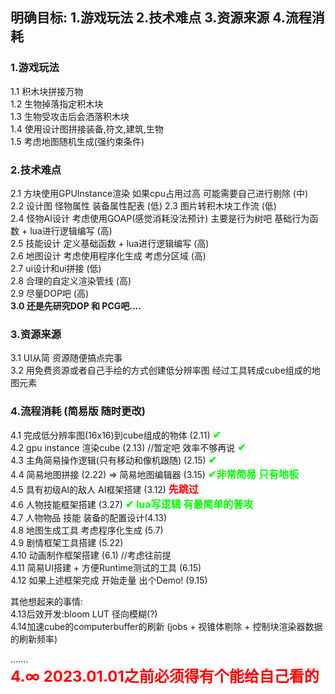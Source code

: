 ## 明确目标: 1.游戏玩法 2.技术难点 3.资源来源 4.流程消耗

### 1.游戏玩法
1.1 积木块拼接万物   
1.2 生物掉落指定积木块  
1.3 生物受攻击后会洒落积木块    
1.4 使用设计图拼接装备,符文,建筑,生物   
1.5 考虑地图随机生成(强约束条件)

### 2.技术难点
2.1 方块使用GPUInstance渲染 如果cpu占用过高 可能需要自己进行剔除 (中)   
2.2 设计图 怪物属性 装备属性配表 (低)
2.3 图片转积木块工作流 (低)         
2.4 怪物AI设计 考虑使用GOAP(感觉消耗没法预计) 主要是行为树吧 基础行为函数 + lua进行逻辑编写 (高)               
2.5 技能设计 定义基础函数 + lua进行逻辑编写 (高)        
2.6 地图设计 考虑使用程序化生成 考虑分区域 (高)        
2.7 ui设计和ui拼接 (低)      
2.8 合理的自定义渲染管线 (高)       
2.9 尽量DOP吧 (高)          
**3.0 还是先研究DOP 和 PCG吧....**          

### 3.资源来源
3.1 UI从简 资源随便搞点完事     
3.2 用免费资源或者自己手绘的方式创建低分辨率图 经过工具转成cube组成的地图元素

### 4.流程消耗 (简易版 随时更改)
4.1 完成低分辨率图(16x16)到cube组成的物体 (2.11)    <font color=#00ff00 size = 3><b>✔</b></font>     
4.2 gpu instance 渲染cube (2.13) //暂定吧 效率不够再说  <font color=#00ff00 size = 3><b>✔</b></font>       
4.3 主角简易操作逻辑(只有移动和像机跟随) (2.15) <font color=#00ff00 size = 3><b>✔</b></font>       
4.4 简易地图拼接 (2.22) => 简易地图编辑器 (3.15) <font color=#00ff00 size = 3><b>✔非常简易 只有地板</b></font>        
4.5 具有初级AI的敌人 AI框架搭建 (3.12)<font color=#ff0000 size = 3><b> 先跳过</b></font>         
4.6 人物技能框架搭建 (3.27) <font color=#00ff00 size = 3><b>✔ lua写逻辑 有最简单的普攻</b></font>              
4.7 人物物品 技能 装备的配置设计(4.13)      
4.8 地图生成工具 考虑程序化生成 (5.7)       
4.9 剧情框架工具搭建 (5.22)     
4.10 动画制作框架搭建 (6.1) //考虑往前提    
4.11 简易UI搭建 + 方便Runtime测试的工具 (6.15)      
4.12 如果上述框架完成 开始走量 出个Demo! (9.15)

其他想起来的事情:       
4.13后效开发:bloom  LUT 径向模糊(?)         
4.14加速cube的computerbuffer的刷新 (jobs + 视锥体剔除 + 控制块渲染器数据的刷新频率)      

.......     
<font color=#ff0000 size = 5><b>4.∞ 2023.01.01之前必须得有个能给自己看的</b></font>


